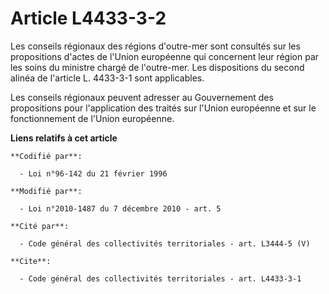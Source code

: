 # Article L4433-3-2

Les conseils régionaux des régions d'outre-mer sont consultés sur les propositions d'actes de l'Union européenne qui
concernent leur région par les soins du ministre chargé de l'outre-mer. Les dispositions du second alinéa de l'article L.
4433-3-1 sont applicables. 

Les conseils régionaux peuvent adresser au Gouvernement des propositions pour l'application des traités sur l'Union
européenne et sur le fonctionnement de l'Union européenne.

**Liens relatifs à cet article**

	**Codifié par**:

	  - Loi n°96-142 du 21 février 1996

	**Modifié par**:

	  - Loi n°2010-1487 du 7 décembre 2010 - art. 5

	**Cité par**:

	  - Code général des collectivités territoriales - art. L3444-5 (V)

	**Cite**:

	  - Code général des collectivités territoriales - art. L4433-3-1
